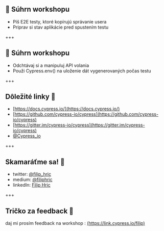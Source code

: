 ## 🔖 Súhrn workshopu

- Píš E2E testy, ktoré kopírujú správanie usera
- Priprav si stav aplikácie pred spustením testu

+++

## 🔖 Súhrn workshopu

- Odchtávaj si a manipuluj API volania
- Použi Cypress.env() na uloženie dát vygenerovaných počas testu

+++

## Dôležité linky 🔗

- [https://docs.cypress.io/](https://docs.cypress.io/)
- [https://github.com/cypress-io/cypress](https://github.com/cypress-io/cypress)
- [https://gitter.im/cypress-io/cypress](https://gitter.im/cypress-io/cypress)
- [@Cypress_io](https://twitter.com/Cypress_io)

+++

## Skamaráťme sa! 🤝
- twitter: [@filip_hric](https://twitter.com/filip_hric)
- medium: [@filiphric](https://medium.com/@filiphric)
- linkedIn: [Filip Hric](https://www.linkedin.com/in/filip-hric-11a5b1126/)

+++

## Tričko za feedback 👕
daj mi prosím feedback na workshop : [(https://link.cypress.io/filip)](https://link.cypress.io/filip)
